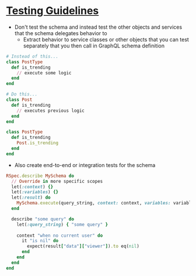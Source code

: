 # [Testing Guidelines](https://graphql-ruby.org/schema/testing.html)

* Don't test the schema and instead test the other objects and services that the schema delegates behavior to
  * Extract behavior to service classes or other objects that you can test separately that you then call in GraphQL schema definition

```ruby
# Instead of this...
class PostType
  def is_trending
    // execute some logic
  end
end

# Do this...
class Post
  def is_trending
    // executes previous logic
  end
end

class PostType
  def is_trending
    Post.is_trending
  end
end
```

* Also create end-to-end or integration tests for the schema

```ruby
RSpec.describe MySchema do
  // Override in more specific scopes
  let(:context) {}
  let(:variables) {}
  let(:result) do
    MySchema.execute(query_string, context: context, variables: variables)
  end

  describe "some query" do
    let(:query_string) { "some query" }
    
    context "when no current user" do
      it "is nil" do
        expect(result["data"]["viewer"]).to eq(nil)
      end
    end
  end
end
```
